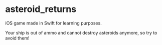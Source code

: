 asteroid_returns
================
iOS game made in Swift for learning purposes.

Your ship is out of ammo and cannot destroy asteroids anymore, so try to avoid them!
